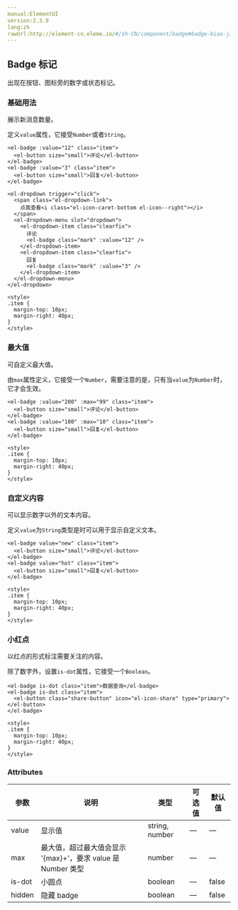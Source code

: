 ```yaml
---
manual:ElementUI
version:2.3.9
lang:zh
rawUrl:http://element-cn.eleme.io/#/zh-CN/component/badge#badge-biao-ji
---
```



## Badge 标记<a name="badge-biao-ji"></a>


出现在按钮、图标旁的数字或状态标记。


### 基础用法<a name="ji-chu-yong-fa"></a>


展示新消息数量。



定义`value`属性，它接受`Number`或者`String`。



```
<el-badge :value="12" class="item">
  <el-button size="small">评论</el-button>
</el-badge>
<el-badge :value="3" class="item">
  <el-button size="small">回复</el-button>
</el-badge>

<el-dropdown trigger="click">
  <span class="el-dropdown-link">
    点我查看<i class="el-icon-caret-bottom el-icon--right"></i>
  </span>
  <el-dropdown-menu slot="dropdown">
    <el-dropdown-item class="clearfix">
      评论
      <el-badge class="mark" :value="12" />
    </el-dropdown-item>
    <el-dropdown-item class="clearfix">
      回复
      <el-badge class="mark" :value="3" />
    </el-dropdown-item>
  </el-dropdown-menu>
</el-dropdown>

<style>
.item {
  margin-top: 10px;
  margin-right: 40px;
}
</style>

```




### 最大值<a name="zui-da-zhi"></a>


可自定义最大值。



由`max`属性定义，它接受一个`Number`，需要注意的是，只有当`value`为`Number`时，它才会生效。



```
<el-badge :value="200" :max="99" class="item">
  <el-button size="small">评论</el-button>
</el-badge>
<el-badge :value="100" :max="10" class="item">
  <el-button size="small">回复</el-button>
</el-badge>

<style>
.item {
  margin-top: 10px;
  margin-right: 40px;
}
</style>

```




### 自定义内容<a name="zi-ding-yi-nei-rong"></a>


可以显示数字以外的文本内容。



定义`value`为`String`类型是时可以用于显示自定义文本。



```
<el-badge value="new" class="item">
  <el-button size="small">评论</el-button>
</el-badge>
<el-badge value="hot" class="item">
  <el-button size="small">回复</el-button>
</el-badge>

<style>
.item {
  margin-top: 10px;
  margin-right: 40px;
}
</style>

```




### 小红点<a name="xiao-hong-dian"></a>


以红点的形式标注需要关注的内容。



除了数字外，设置`is-dot`属性，它接受一个`Boolean`。



```
<el-badge is-dot class="item">数据查询</el-badge>
<el-badge is-dot class="item">
  <el-button class="share-button" icon="el-icon-share" type="primary"></el-button>
</el-badge>

<style>
.item {
  margin-top: 10px;
  margin-right: 40px;
}
</style>

```




### Attributes<a name="attributes"></a>
参数 | 说明 | 类型 | 可选值 | 默认值 
 ---  |  ---  |  ---  |  ---  |  ---  | 
value | 显示值 | string, number | — | — 
max | 最大值，超过最大值会显示 &#39;{max}+&#39;，要求 value 是 Number 类型 | number | — | — 
is-dot | 小圆点 | boolean | — | false 
hidden | 隐藏 badge | boolean | — | false 

